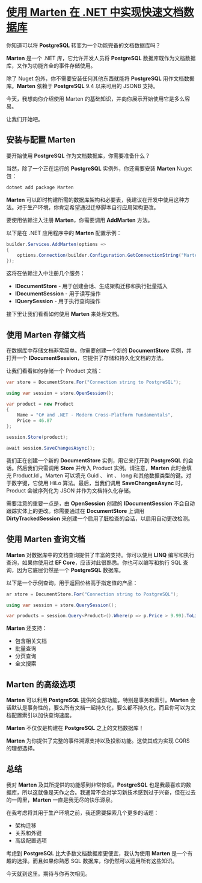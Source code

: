 # [使用 Marten 在 .NET 中实现快速文档数据库](https://www.milanjovanovic.tech/blog/fast-document-database-in-net-with-marten)

你知道可以将 **PostgreSQL** 转变为一个功能完备的文档数据库吗？

**Marten** 是一个 .NET 库，它允许开发人员将 **PostgreSQL** 数据库既作为文档数据库，又作为功能齐全的事件存储使用。

除了 Nuget 包外，你不需要安装任何其他东西就能将 **PostgreSQL** 用作文档数据库。**Marten** 依赖于 **PostgreSQL** 9.4 以来可用的 JSONB 支持。

今天，我想向你介绍使用 Marten 的基础知识，并向你展示开始使用它是多么容易。

让我们开始吧。

## 安装与配置 Marten

要开始使用 **PostgreSQL** 作为文档数据库，你需要准备什么？

当然，除了一个正在运行的 **PostgreSQL** 实例外，你还需要安装 **Marten** Nuget 包：

```bash
dotnet add package Marten
```

**Marten** 可以即时构建所需的数据库架构和必要表，我建议在开发中使用这种方法。对于生产环境，你肯定希望通过迁移脚本自行应用架构更改。

要使用依赖注入注册 **Marten**，你需要调用 **AddMarten** 方法。

以下是在 .NET 应用程序中的 **Marten** 配置示例：

```csharp
builder.Services.AddMarten(options =>
{
    options.Connection(builder.Configuration.GetConnectionString("Marten"));
});
```

这将在依赖注入中注册几个服务：

- **IDocumentStore** - 用于创建会话、生成架构迁移和执行批量插入
- **IDocumentSession** - 用于读写操作
- **IQuerySession** - 用于执行查询操作

接下里让我们看看如何使用 **Marten** 来处理文档。

## 使用 Marten 存储文档

在数据库中存储文档非常简单。你需要创建一个新的 **DocumentStore** 实例，并打开一个 **IDocumentSession**，它提供了存储和持久化文档的方法。

让我们看看如何存储一个 Product 文档：

```csharp
var store = DocumentStore.For("Connection string to PostgreSQL");

using var session = store.OpenSession();

var product = new Product
{
    Name = "C# and .NET - Modern Cross-Platform Fundamentals",
    Price = 46.87
};

session.Store(product);

await session.SaveChangesAsync();
```

我们正在创建一个新的 **DocumentStore** 实例，用它来打开到 **PostgreSQL** 的会话。然后我们只需调用 **Store** 并传入 Product 实例。请注意，**Marten** 此时会填充 Product.Id 。Marten 可以填充 Guid 、 int 、 long 和其他数据类型的键。对于数字键，它使用 HiLo 算法。最后，当我们调用 **SaveChangesAsync** 时， Product 会被序列化为 JSON 并作为文档持久化存储。

需要注意的重要一点是，由 **OpenSession** 创建的 **IDocumentSession** 不会自动跟踪实体上的更改。你需要通过在 **DocumentStore** 上调用 **DirtyTrackedSession** 来创建一个启用了脏检查的会话，以启用自动更改检测。

## 使用 Marten 查询文档

**Marten** 对数据库中的文档查询提供了丰富的支持。你可以使用 **LINQ** 编写和执行查询，如果你使用过 **EF Core**，应该对此很熟悉。你也可以编写和执行 SQL 查询，因为它底层仍然是一个 **PostgreSQL** 数据库。

以下是一个示例查询，用于返回价格高于指定值的产品：

```csharp
ar store = DocumentStore.For("Connection string to PostgreSQL");

using var session = store.QuerySession();

var products = session.Query<Product>().Where(p => p.Price > 9.99).ToList();
```

**Marten** 还支持：

- 包含相关文档
- 批量查询
- 分页查询
- 全文搜索

## Marten 的高级选项

**Marten** 可以利用 **PostgreSQL** 提供的全部功能，特别是事务和索引。**Marten** 会话默认是事务性的，要么所有文档一起持久化，要么都不持久化。而且你可以为文档配置索引以加快查询速度。

**Marten** 不仅仅是构建在 **PostgreSQL** 之上的文档数据库！

**Marten** 为你提供了完整的事件溯源支持以及投影功能。这使其成为实现 CQRS 的理想选择。

## 总结

我对 **Marten** 及其所提供的功能感到非常惊叹。**PostgreSQL** 也是我最喜欢的数据库，所以这就像是天作之合。我通常不会对学习新技术感到过于兴奋，但在过去的一周里，**Marten** 一直是我无尽的快乐源泉。

在我考虑将其用于生产环境之前，我还需要探索几个更多的话题：

- 架构迁移
- 关系和外键
- 高级配置选项

考虑到 **PostgreSQL** 比大多数文档数据库更便宜，我认为使用 **Marten** 是一个有趣的选择。而且如果你熟悉 SQL 数据库，你仍然可以运用所有这些知识。

今天就到这里。期待与你再次相见。
